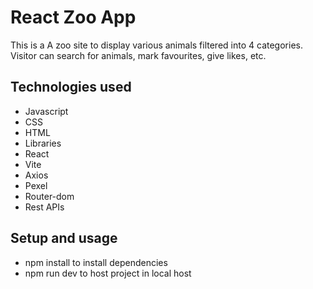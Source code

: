# React Zoo App

This is a A zoo site to display various animals filtered into 4 categories. Visitor can search for animals, mark favourites, give likes, etc.

## Technologies used

- Javascript
- CSS
- HTML
- Libraries
- React
- Vite
- Axios
- Pexel
- Router-dom
- Rest APIs

## Setup and usage

- npm install to install dependencies
- npm run dev to host project in local host
